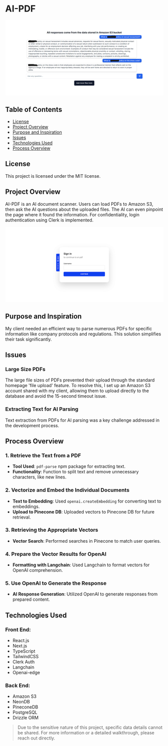 # AI-PDF

![AI-PDF Homepage](./assets/AIPDFHomepage.png)

## Table of Contents

- [License](#license)
- [Project Overview](#project-overview)
- [Purpose and Inspiration](#purpose-and-inspiration)
- [Issues](#issues)
- [Technologies Used](#technologies-used)
- [Process Overview](#process-overview)

## License

This project is licensed under the MIT license.

## Project Overview

AI-PDF is an AI document scanner. Users can load PDFs to Amazon S3, then ask the AI questions about the uploaded files. The AI can even pinpoint the page where it found the information. For confidentiality, login authentication using Clerk is implemented.

![AI-PDF Clerk Authentication](./assets/AIPDFClerk.png)

## Purpose and Inspiration

My client needed an efficient way to parse numerous PDFs for specific information like company protocols and regulations. This solution simplifies their task significantly.

## Issues

### Large Size PDFs

The large file sizes of PDFs prevented their upload through the standard homepage 'file upload' feature. To resolve this, I set up an Amazon S3 account shared with my client, allowing them to upload directly to the database and avoid the 15-second timeout issue.

### Extracting Text for AI Parsing

Text extraction from PDFs for AI parsing was a key challenge addressed in the development process.

## Process Overview

### 1. Retrieve the Text from a PDF

- **Tool Used**: `pdf-parse` npm package for extracting text.
- **Functionality**: Function to split text and remove unnecessary characters, like new lines.

### 2. Vectorize and Embed the Individual Documents

- **Text to Embedding**: Used `openai.createEmbedding` for converting text to embeddings.
- **Upload to Pinecone DB**: Uploaded vectors to Pinecone DB for future retrieval.

### 3. Retrieving the Appropriate Vectors

- **Vector Search**: Performed searches in Pinecone to match user queries.

### 4. Prepare the Vector Results for OpenAI

- **Formatting with Langchain**: Used Langchain to format vectors for OpenAI comprehension.

### 5. Use OpenAI to Generate the Response

- **AI Response Generation**: Utilized OpenAI to generate responses from prepared content.

## Technologies Used

### Front End:

- React.js
- Next.js
- TypeScript
- TailwindCSS
- Clerk Auth
- Langchain
- Openai-edge

### Back End:

- Amazon S3
- NeonDB
- PineconeDB
- PostgreSQL
- Drizzle ORM

> Due to the sensitive nature of this project, specific data details cannot be shared. For more information or a detailed walkthrough, please reach out directly.

